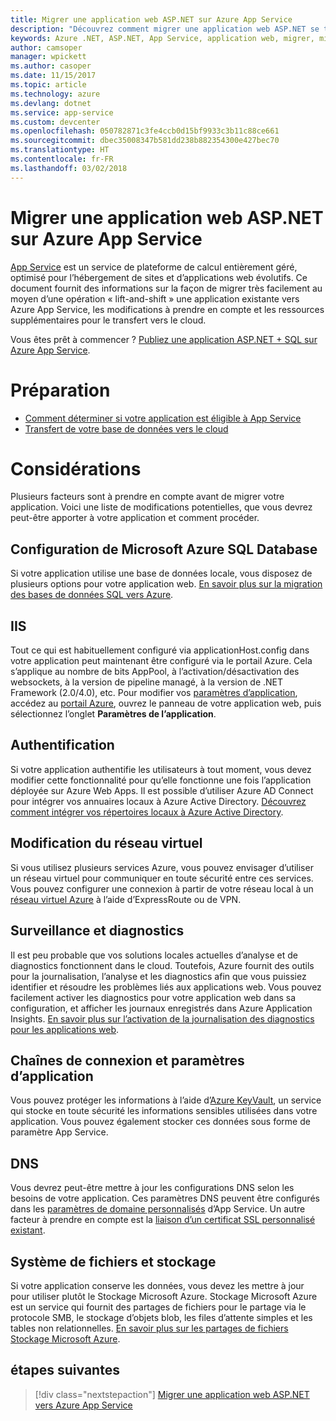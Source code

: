 ```yaml
---
title: Migrer une application web ASP.NET sur Azure App Service
description: "Découvrez comment migrer une application web ASP.NET se trouvant sur site vers Azure App Service."
keywords: Azure .NET, ASP.NET, App Service, application web, migrer, migration
author: camsoper
manager: wpickett
ms.author: casoper
ms.date: 11/15/2017
ms.topic: article
ms.technology: azure
ms.devlang: dotnet
ms.service: app-service
ms.custom: devcenter
ms.openlocfilehash: 050782871c3fe4ccb0d15bf9933c3b11c88ce661
ms.sourcegitcommit: dbec35008347b581dd238b882354300e427bec70
ms.translationtype: HT
ms.contentlocale: fr-FR
ms.lasthandoff: 03/02/2018
---
```

# <a name="migrate-an-aspnet-web-application-to-azure-app-service"></a>Migrer une application web ASP.NET sur Azure App Service

[App Service](https://docs.microsoft.com/azure/app-service/app-service-web-overview#why-use-web-apps) est un service de plateforme de calcul entièrement géré, optimisé pour l’hébergement de sites et d’applications web évolutifs. Ce document fournit des informations sur la façon de migrer très facilement au moyen d’une opération « lift-and-shift » une application existante vers Azure App Service, les modifications à prendre en compte et les ressources supplémentaires pour le transfert vers le cloud.

Vous êtes prêt à commencer ? [Publiez une application ASP.NET + SQL sur Azure App Service](https://go.microsoft.com/fwlink/?linkid=863214).

# <a name="preparation"></a>Préparation   
* [Comment déterminer si votre application est éligible à App Service](https://azure.microsoft.com/downloads/migration-assistant/)
* [Transfert de votre base de données vers le cloud](https://go.microsoft.com/fwlink/?linkid=863217)

# <a name="considerations"></a>Considérations
Plusieurs facteurs sont à prendre en compte avant de migrer votre application. Voici une liste de modifications potentielles, que vous devrez peut-être apporter à votre application et comment procéder.

## <a name="sql-database-configuration"></a>Configuration de Microsoft Azure SQL Database
Si votre application utilise une base de données locale, vous disposez de plusieurs options pour votre application web. [En savoir plus sur la migration des bases de données SQL vers Azure](https://go.microsoft.com/fwlink/?linkid=863217).

## <a name="iis"></a>IIS
Tout ce qui est habituellement configuré via applicationHost.config dans votre application peut maintenant être configuré via le portail Azure. Cela s’applique au nombre de bits AppPool, à l’activation/désactivation des websockets, à la version de pipeline managé, à la version de .NET Framework (2.0/4.0), etc. Pour modifier vos [paramètres d’application](https://docs.microsoft.com/azure/app-service/web-sites-configure), accédez au [portail Azure](https://portal.azure.com), ouvrez le panneau de votre application web, puis sélectionnez l’onglet **Paramètres de l’application**.

## <a name="authentication"></a>Authentification
Si votre application authentifie les utilisateurs à tout moment, vous devez modifier cette fonctionnalité pour qu’elle fonctionne une fois l’application déployée sur Azure Web Apps. Il est possible d’utiliser Azure AD Connect pour intégrer vos annuaires locaux à Azure Active Directory. [Découvrez comment intégrer vos répertoires locaux à Azure Active Directory](https://docs.microsoft.com/azure/active-directory/connect/active-directory-aadconnect).

## <a name="virtual-network-modification"></a>Modification du réseau virtuel
Si vous utilisez plusieurs services Azure, vous pouvez envisager d’utiliser un réseau virtuel pour communiquer en toute sécurité entre ces services. Vous pouvez configurer une connexion à partir de votre réseau local à un [réseau virtuel Azure](https://docs.microsoft.com/azure/app-service/web-sites-integrate-with-vnet) à l’aide d’ExpressRoute ou de VPN.

## <a name="monitoring-and-diagnostics"></a>Surveillance et diagnostics
Il est peu probable que vos solutions locales actuelles d’analyse et de diagnostics fonctionnent dans le cloud. Toutefois, Azure fournit des outils pour la journalisation, l’analyse et les diagnostics afin que vous puissiez identifier et résoudre les problèmes liés aux applications web. Vous pouvez facilement activer les diagnostics pour votre application web dans sa configuration, et afficher les journaux enregistrés dans Azure Application Insights. [En savoir plus sur l’activation de la journalisation des diagnostics pour les applications web](https://docs.microsoft.com/azure/app-service/web-sites-enable-diagnostic-log).

## <a name="connection-strings-and-application-settings"></a>Chaînes de connexion et paramètres d’application
Vous pouvez protéger les informations à l’aide d’[Azure KeyVault](https://docs.microsoft.com/azure/key-vault/), un service qui stocke en toute sécurité les informations sensibles utilisées dans votre application. Vous pouvez également stocker ces données sous forme de paramètre App Service.

## <a name="dns"></a>DNS
Vous devrez peut-être mettre à jour les configurations DNS selon les besoins de votre application. Ces paramètres DNS peuvent être configurés dans les [paramètres de domaine personnalisés](https://docs.microsoft.com/azure/app-service/app-service-web-tutorial-custom-domain) d’App Service. Un autre facteur à prendre en compte est la [liaison d’un certificat SSL personnalisé existant](https://docs.microsoft.com/azure/app-service/app-service-web-tutorial-custom-ssl).

## <a name="file-system-and-storage"></a>Système de fichiers et stockage
Si votre application conserve les données, vous devez les mettre à jour pour utiliser plutôt le Stockage Microsoft Azure. Stockage Microsoft Azure est un service qui fournit des partages de fichiers pour le partage via le protocole SMB, le stockage d’objets blob, les files d’attente simples et les tables non relationnelles. [En savoir plus sur les partages de fichiers Stockage Microsoft Azure](https://docs.microsoft.com/azure/storage/files/storage-files-introduction).

## <a name="next-steps"></a>étapes suivantes

> [!div class="nextstepaction"]
> [Migrer une application web ASP.NET vers Azure App Service](https://aka.ms/azure-webapp-migrate)
